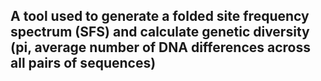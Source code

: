 ## A tool used to generate a folded site frequency spectrum (SFS) and calculate genetic diversity (pi, average number of DNA differences across all pairs of sequences)


